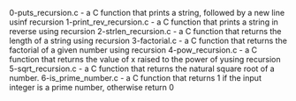 0-puts_recursion.c - a C function that prints a string, followed by a new line usinf recursion
1-print_rev_recursion.c - a C function that prints a string in reverse using recursion
2-strlen_recursion.c - a C function that returns the length of a string using recursion
3-factorial.c - a C function that returns the factorial of a given number using recursion
4-pow_recursion.c - a C function  that returns the value of x raised to the power of yusing recursion
5-sqrt_recursion.c - a C function that returns the natural square root of a number.
6-is_prime_number.c - a C function that returns 1 if the input integer is a prime number, otherwise return 0
